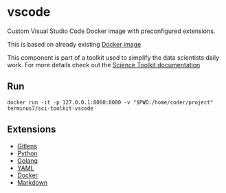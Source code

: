 # vscode 

Custom Visual Studio Code Docker image with preconfigured extensions.

This is based on already existing [Docker image](https://hub.docker.com/r/codercom/code-server)

This component is part of a toolkit used to simplify the data scientists daily work. 
For more details check out the [Science Toolkit documentation](https://intelygenz.github.io/science-toolkit/)

## Run

`docker run -it -p 127.0.0.1:8080:8080 -v "$PWD:/home/coder/project" terminus7/sci-toolkit-vscode`


## Extensions
- [Gitlens](https://marketplace.visualstudio.com/items?itemName=eamodio.gitlens)
- [Python](https://marketplace.visualstudio.com/items?itemName=ms-python.python)
- [Golang](https://github.com/microsoft/vscode-go)
- [YAML](https://marketplace.visualstudio.com/items?itemName=redhat.vscode-yaml)
- [Docker](https://marketplace.visualstudio.com/items?itemName=ms-azuretools.vscode-docker)
- [Markdown](https://marketplace.visualstudio.com/items?itemName=yzhang.markdown-all-in-one)
